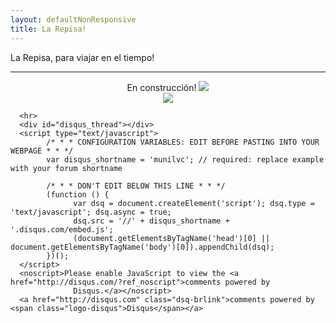 ```yaml
---
layout: defaultNonResponsive
title: La Repisa!
---
```

<div class="wrapper">
            <p>La Repisa, para viajar en el tiempo! 
                  <hr>      
            <div style="text-align: center">
                  En construcción!
                  <img src="https://lh3.googleusercontent.com/pw/ACtC-3dQYTNVCVhAslQAK-at3Gk-CMzFbtevfJJC77c0_A2Ynan-wT8Oxs-VclKhXmrm5OB9FEkl2yqi82QJXiQKfwOdL_47WliXkRz3r07kYDoEcUUve-YCsrtcn7ImZy4ldBVcuTbn5mmttw-NYk3xsLgsKg=w2590-h1942-no?authuser=0">
                  <br>
                  <img src="https://lh3.googleusercontent.com/0niuKMsxvfsoSZc5YcAfQX4glzYbJ28zI7dYJ-kMCkZ1cSU3QVdeDhN6_qqmveECfr5ZHqNdaIK8i7eO-J-4Vvl3ALotZmCo72WowgCQ-SZjqWHTU8kyT_s7DpTo9RILcv3s92Z6MQnbeH9D5eSZ0XtABHl0BHU61RHZsqk82ENPYUWFa9l4GD0JWoie-HygzyU9SwS47PV0IpNRQoU1ebdGl50tVEWimM47Cw8UjTBX9NTCn2qY1wukIoZjETM7SgJl87sGebGP3rj0-zOBAGXI-KDZ4uQBLFxWt6JxssaDEqiByGDCRsuf5mFTI58pYFXfP9B8wttK0cotp2QEyUNMhfkaw7ldV1s3MjiUTlGRxRC4RBNSU5Ptxs0VyJjXYNbtjdQHE47fvBHXf2CtH9bfaCt9IuJBBePzWF4_V1ZyGYYTvqVTEYhvVT0ga7jeAsQZeTUFSBUKQeI67oppw-oHqnmql705-H5zrOK7B-_2xZyhkazF9iisFevMUa4rrrPs5E-EuQBOo8u9wglNlftBdqFiWOhGo7plSuhrwUd_BRDKhkGpK0SEAvgGOY0K16t7sFG1IBJTIzvqB7Yv1kPGQxQ3bym9CsC0yDtqZr2NcXko1eLUrYrUynK_Mxc5qmC8Quaypk5ktRUSxi9LgrU2oriqD60rt3NxKci8Lh5uz5GHxZk3ZfSTL4MtkAs=w2460-h1844-no?authuser=0">
            </div>    

      <hr>
      <div id="disqus_thread"></div>
      <script type="text/javascript">
            /* * * CONFIGURATION VARIABLES: EDIT BEFORE PASTING INTO YOUR WEBPAGE * * */
            var disqus_shortname = 'munilvc'; // required: replace example with your forum shortname

            /* * * DON'T EDIT BELOW THIS LINE * * */
            (function () {
                  var dsq = document.createElement('script'); dsq.type = 'text/javascript'; dsq.async = true;
                  dsq.src = '//' + disqus_shortname + '.disqus.com/embed.js';
                  (document.getElementsByTagName('head')[0] || document.getElementsByTagName('body')[0]).appendChild(dsq);
            })();
      </script>
      <noscript>Please enable JavaScript to view the <a href="http://disqus.com/?ref_noscript">comments powered by
                  Disqus.</a></noscript>
      <a href="http://disqus.com" class="dsq-brlink">comments powered by <span class="logo-disqus">Disqus</span></a>


